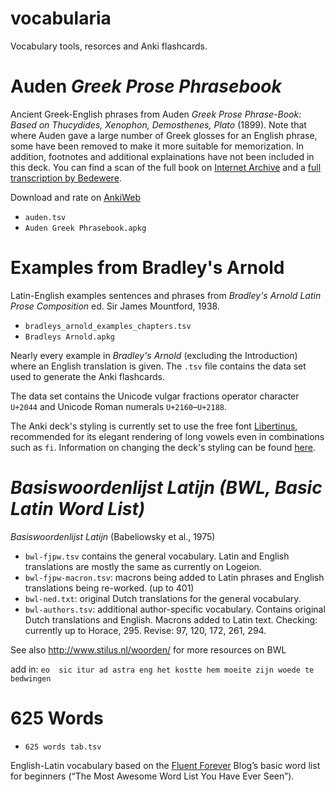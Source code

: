# vocabularia
Vocabulary tools, resorces and Anki flashcards.

# Auden _Greek Prose Phrasebook_
Ancient Greek-English phrases from Auden _Greek Prose Phrase-Book: Based on Thucydides, Xenophon, Demosthenes, Plato_ (1899). Note that where Auden gave a large number of Greek glosses for an English phrase, some have been removed to make it more suitable for memorization. In addition, footnotes and additional explainations have not been included in this deck. You can find a scan of the full book on [Internet Archive](https://archive.org/embed/greekprosephras00audegoog) and a [full transcription by Bedewere](https://archive.org/details/Auden_Gppb).

Download and rate on [AnkiWeb](https://ankiweb.net/shared/info/1354273264)

* `auden.tsv`
* `Auden Greek Phrasebook.apkg`

# Examples from Bradley's Arnold
Latin-English examples sentences and phrases from _Bradley's Arnold Latin Prose Composition_ ed. Sir James Mountford, 1938.

* `bradleys_arnold_examples_chapters.tsv`
* `Bradleys Arnold.apkg`

Nearly every example in _Bradley's Arnold_ (excluding the Introduction) where an English translation is given. The `.tsv` file contains the data set used to generate the Anki flashcards.

The data set contains the Unicode vulgar fractions operator character `U+2044` and Unicode Roman numerals `U+2160`–`U+2188`.

The Anki deck's styling is currently set to use the free font [Libertinus](https://github.com/alerque/libertinus), recommended for its elegant rendering of long vowels even in combinations such as `fi`. Information on changing the deck's styling can be found [here](https://docs.ankiweb.net/templates/styling.html).


# *Basiswoordenlijst Latijn (BWL, Basic Latin Word List)*

*Basiswoordenlijst Latijn* (Babeliowsky et al., 1975)

* `bwl-fjpw.tsv` contains the general vocabulary. Latin and English translations are mostly the same as currently on Logeion.
* `bwl-fjpw-macron.tsv`: macrons being added to Latin phrases and English translations being re-worked. (up to 401)
* `bwl-ned.txt`: original Dutch translations for the general vocabulary.
* `bwl-authors.tsv`: additional author-specific vocabulary. Contains original Dutch translations and English. Macrons added to Latin text. Checking: currently up to Horace, 295. Revise: 97, 120, 172, 261, 294.

See also http://www.stilus.nl/woorden/ for more resources on BWL

add in:
```eo  sic itur ad astra eng het kostte hem moeite zijn woede te bedwingen```

# 625 Words
* `625 words tab.tsv`

English-Latin vocabulary based on the [Fluent Forever](https://blog.fluent-forever.com/base-vocabulary-list/) Blog’s basic word list for beginners (“The Most Awesome Word List You Have Ever Seen”).
